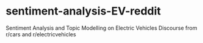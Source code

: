 # sentiment-analysis-EV-reddit
Sentiment Analysis and Topic Modelling on Electric Vehicles Discourse from r/cars and r/electricvehicles 

